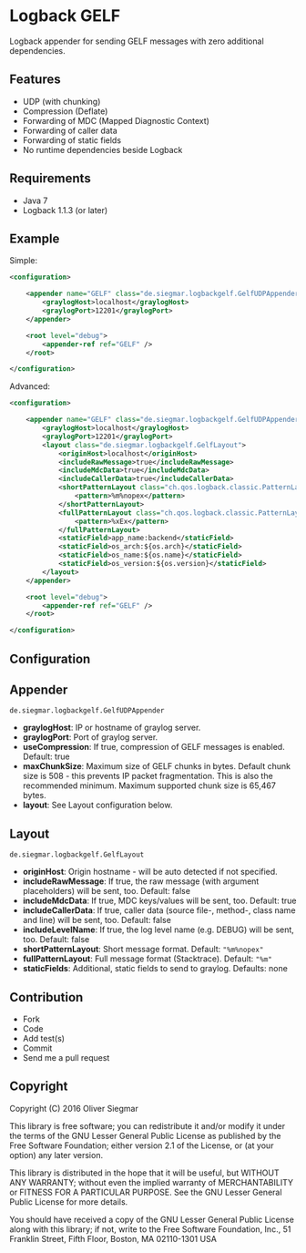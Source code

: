 Logback GELF
============

Logback appender for sending GELF messages with zero additional dependencies.


Features
--------

- UDP (with chunking)
- Compression (Deflate)
- Forwarding of MDC (Mapped Diagnostic Context)
- Forwarding of caller data
- Forwarding of static fields
- No runtime dependencies beside Logback


Requirements
------------

- Java 7
- Logback 1.1.3 (or later)


Example
-------

Simple:

```xml
<configuration>

    <appender name="GELF" class="de.siegmar.logbackgelf.GelfUDPAppender">
        <graylogHost>localhost</graylogHost>
        <graylogPort>12201</graylogPort>
    </appender>

    <root level="debug">
        <appender-ref ref="GELF" />
    </root>

</configuration>
```

Advanced:

```xml
<configuration>

    <appender name="GELF" class="de.siegmar.logbackgelf.GelfUDPAppender">
        <graylogHost>localhost</graylogHost>
        <graylogPort>12201</graylogPort>
        <layout class="de.siegmar.logbackgelf.GelfLayout">
            <originHost>localhost</originHost>
            <includeRawMessage>true</includeRawMessage>
            <includeMdcData>true</includeMdcData>
            <includeCallerData>true</includeCallerData>
            <shortPatternLayout class="ch.qos.logback.classic.PatternLayout">
                <pattern>%m%nopex</pattern>
            </shortPatternLayout>
            <fullPatternLayout class="ch.qos.logback.classic.PatternLayout">
                <pattern>%xEx</pattern>
            </fullPatternLayout>
            <staticField>app_name:backend</staticField>
            <staticField>os_arch:${os.arch}</staticField>
            <staticField>os_name:${os.name}</staticField>
            <staticField>os_version:${os.version}</staticField>
        </layout>
    </appender>

    <root level="debug">
        <appender-ref ref="GELF" />
    </root>

</configuration>
```

Configuration
-------------

## Appender

`de.siegmar.logbackgelf.GelfUDPAppender`

* **graylogHost**: IP or hostname of graylog server.
* **graylogPort**: Port of graylog server.
* **useCompression**: If true, compression of GELF messages is enabled. Default: true
* **maxChunkSize**: Maximum size of GELF chunks in bytes. Default chunk size is 508 - this prevents
  IP packet fragmentation. This is also the recommended minimum.
  Maximum supported chunk size is 65,467 bytes.
* **layout**: See Layout configuration below.


## Layout

`de.siegmar.logbackgelf.GelfLayout`

* **originHost**: Origin hostname - will be auto detected if not specified.
* **includeRawMessage**: If true, the raw message (with argument placeholders) will be sent, too. 
  Default: false
* **includeMdcData**: If true, MDC keys/values will be sent, too. Default: true
* **includeCallerData**: If true, caller data (source file-, method-, class name and line) will be 
  sent, too. Default: false
* **includeLevelName**: If true, the log level name (e.g. DEBUG) will be sent, too. Default: false
* **shortPatternLayout**: Short message format. Default: `"%m%nopex"` 
* **fullPatternLayout**: Full message format (Stacktrace). Default: `"%m"`
* **staticFields**: Additional, static fields to send to graylog. Defaults: none


Contribution
------------

- Fork
- Code
- Add test(s)
- Commit
- Send me a pull request


Copyright
---------

Copyright (C) 2016 Oliver Siegmar

This library is free software; you can redistribute it and/or
modify it under the terms of the GNU Lesser General Public
License as published by the Free Software Foundation; either
version 2.1 of the License, or (at your option) any later version.

This library is distributed in the hope that it will be useful,
but WITHOUT ANY WARRANTY; without even the implied warranty of
MERCHANTABILITY or FITNESS FOR A PARTICULAR PURPOSE.  See the GNU
Lesser General Public License for more details.

You should have received a copy of the GNU Lesser General Public
License along with this library; if not, write to the Free Software
Foundation, Inc., 51 Franklin Street, Fifth Floor, Boston, MA  02110-1301  USA
